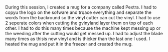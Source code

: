 During this session, I created a mug for a company called Pextra. I had to copyu the logo on the sofware and trqace everything and separate the words from the backround so the vinyl cutter can cut the vinyl. I had to use 2 seperate colors when cutting the gvinyland layer them on top of each other. I had to do this many times because the machine kept messing up or the weeding after the cutting would get messed up. I had to adjust the blade many times as thisis new vinyl and is thicker than the last one I used. I heated the mug and put it in the freezer and created the mug.
